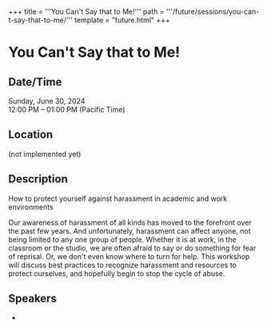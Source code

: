 +++
title = '''You Can't Say that to Me!'''
path = '''/future/sessions/you-can-t-say-that-to-me/'''
template = "future.html"
+++

<h1>You Can't Say that to Me!</h1>
<h2>Date/Time</h2>
<p>Sunday, June 30, 2024<br>
12:00 PM – 01:00 PM (Pacific Time)</p>
<h2>Location</h2>
(not implemented yet)
<h2>Description</h2>
How to protect yourself against harassment in academic and work environments

Our awareness of harassment of all kinds has moved to the forefront over the past few years.  And unfortunately, harassment can affect anyone, not being limited to any one group of people. Whether it is at work, in the classroom or the studio,  we are often afraid to say or do something for fear of reprisal.  Or, we don't even know where to turn for help.  This workshop will discuss best practices to recognize harassment and resources to protect ourselves, and hopefully begin to stop the cycle of abuse.
<h2>Speakers</h2>
<ul><li><bound method Speaker.link of Speaker(data=SpeakerData(presenter_at=[], speaker_biography="Vicki J. Schaeffer holds a DMus degree from Indiana University, with a double major in organ performance and church music, where she was a student of Marilyn Keiser. She also holds a MM from Kent State University, studying with Larry Smith, and a BME from Mount Union College. A church organist since the age of 14, Dr. Schaeffer is Director of Music/Organist at St. Thomas More University Parish in Norman, OK where she directs an adult choir and children's choir and oversees the church's concert series. A life long teacher, Schaeffer is Director of College Counseling and Academic Advising at Heritage Hall School, a private college prep school in OKC, where she also teaches music theory, music appreciation, and world music. Currently serving as National Councillor for Membership for the AGO, she was previously Regional Councillor for the Southwest Region for six years. Represented by Concert Artist Cooperative, she maintains an active workshop and recital schedule.", speaker_display_name='Vicki J. Schaeffer', speaker_first_name='Vicki J.', speaker_last_name='Schaeffer', speaker_stub='B58CFA56-CBCF-4C9F-8866-9B45E08BC96A', speaker_title='Dr.', updated_date=datetime.date(2023, 9, 19)), updated=False, deleted=False)></li>

